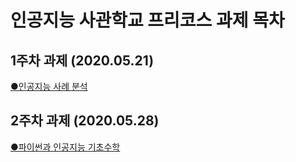 # 인공지능 사관학교 프리코스 과제 목차

## 1주차 과제 (2020.05.21)

[●인공지능 사례 분석](https://github.com/song-hyundal/song-hyundal.github.io/blob/master/1%EC%A3%BC%EC%B0%A8_%EA%B3%BC%EC%A0%9C.ipynb)

## 2주차 과제 (2020.05.28)

[●파이썬과 인공지능 기초수학](https://github.com/song-hyundal/song-hyundal.github.io/blob/master/2%E1%84%8C%E1%85%AE%E1%84%8E%E1%85%A1_%E1%84%80%E1%85%AA%E1%84%8C%E1%85%A6.ipynb)
